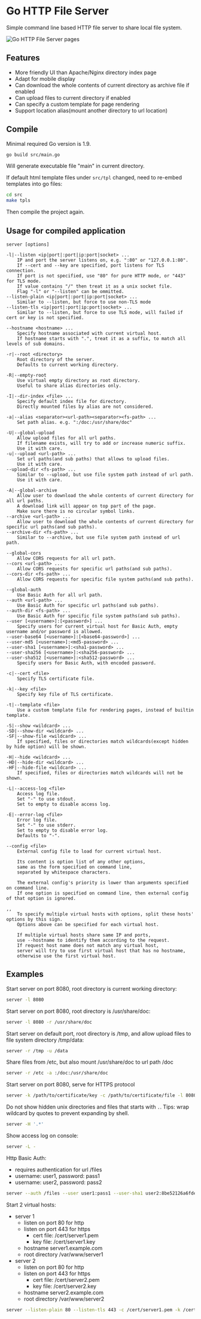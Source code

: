 # Go HTTP File Server
Simple command line based HTTP file server to share local file system.

![Go HTTP File Server pages](doc/ghfs.gif)

## Features
- More friendly UI than Apache/Nginx directory index page
- Adapt for mobile display
- Can download the whole contents of current directory as archive file if enabled
- Can upload files to current directory if enabled
- Can specify a custom template for page rendering
- Support location alias(mount another directory to url location)

## Compile
Minimal required Go version is 1.9.
```bash
go build src/main.go
```
Will generate executable file "main" in current directory.

If default html template files under `src/tpl` changed, need to re-embed templates into go files:
```bash
cd src
make tpls
```
Then compile the project again.

## Usage for compiled application
```
server [options]

-l|--listen <ip|port|:port|ip:port|socket> ...
    IP and port the server listens on, e.g. ":80" or "127.0.0.1:80".
    If --cert and --key are specified, port listens for TLS connection.
    If port is not specified, use "80" for pure HTTP mode, or "443" for TLS mode.
    If value contains "/" then treat it as a unix socket file.
    Flag "-l" or "--listen" can be ommitted.
--listen-plain <ip|port|:port|ip:port|socket> ...
    Similar to --listen, but force to use non-TLS mode
--listen-tls <ip|port|:port|ip:port|socket> ...
    Similar to --listen, but force to use TLS mode, will failed if cert or key is not specified.

--hostname <hostname> ...
    Specify hostname associated with current virtual host.
    If hostname starts with ".", treat it as a suffix, to match all levels of sub domains.

-r|--root <directory>
    Root directory of the server.
    Defaults to current working directory.

-R|--empty-root
    Use virtual empty directory as root directory.
    Useful to share alias directories only.

-I|--dir-index <file> ...
    Specify default index file for directory.
    Directly mounted files by alias are not considered.

-a|--alias <separator><url-path><separator><fs-path> ...
    Set path alias. e.g. ":/doc:/usr/share/doc"

-U|--global-upload
    Allow upload files for all url paths.
    If filename exists, will try to add or increase numeric suffix.
    Use it with care.
-u|--upload <url-path> ...
    Set url paths(and sub paths) that allows to upload files.
    Use it with care.
--upload-dir <fs-path> ...
    Similar to --upload, but use file system path instead of url path.
    Use it with care.

-A|--global-archive
    Allow user to download the whole contents of current directory for all url paths.
    A download link will appear on top part of the page.
    Make sure there is no circular symbol links.
--archive <url-path> ...
    Allow user to download the whole contents of current directory for specific url paths(and sub paths).
--archive-dir <fs-path> ...
    Similar to --archive, but use file system path instead of url path.

--global-cors
    Allow CORS requests for all url path.
--cors <url-path> ...
    Allow CORS requests for specific url paths(and sub paths).
--cors-dir <fs-path> ...
    Allow CORS requests for specific file system paths(and sub paths).

--global-auth
    Use Basic Auth for all url path.
--auth <url-path> ...
    Use Basic Auth for specific url paths(and sub paths).
--auth-dir <fs-path> ...
    Use Basic Auth for specific file system paths(and sub paths).
--user [<username>]:[<password>] ...
    Specify users for current virtual host for Basic Auth, empty username and/or password is allowed.
--user-base64 [<username>]:[<base64-password>] ...
--user-md5 [<username>]:<md5-password> ...
--user-sha1 [<username>]:<sha1-password> ...
--user-sha256 [<username>]:<sha256-password> ...
--user-sha512 [<username>]:<sha512-password> ...
    Specify users for Basic Auth, with encoded password.

-c|--cert <file>
    Specify TLS certificate file.

-k|--key <file>
    Specify key file of TLS certificate.

-t|--template <file>
    Use a custom template file for rendering pages, instead of builtin template.

-S|--show <wildcard> ...
-SD|--show-dir <wildcard> ...
-SF|--show-file <wildcard> ...
    If specified, files or directories match wildcards(except hidden by hide option) will be shown. 

-H|--hide <wildcard> ...
-HD|--hide-dir <wildcard> ...
-HF|--hide-file <wildcard> ...
    If specified, files or directories match wildcards will not be shown.

-L|--access-log <file>
    Access log file.
    Set "-" to use stdout.
    Set to empty to disable access log.

-E|--error-log <file>
    Error log file.
    Set "-" to use stderr.
    Set to empty to disable error log.
    Defaults to "-".

--config <file>
    External config file to load for current virtual host.

    Its content is option list of any other options,
    same as the form specified on command line,
    separated by whitespace characters.

    The external config's priority is lower than arguments specified on command line.
    If one option is specified on command line, then external config of that option is ignored.

,,
    To specify multiple virtual hosts with options, split these hosts' options by this sign.
    Options above can be specified for each virtual host.

    If multiple virtual hosts share same IP and ports,
    use --hostname to identify them according to the request.
    If request host name does not match any virtual host,
    server will try to use first virtual host that has no hostname,
    otherwise use the first virtual host.
```

## Examples
Start server on port 8080, root directory is current working  directory:
```sh
server -l 8080
``` 

Start server on port 8080, root directory is /usr/share/doc:
```sh
server -l 8080 -r /usr/share/doc
```

Start server on default port, root directory is /tmp, and allow upload files to file system directory /tmp/data:
```sh
server -r /tmp -u /data
```

Share files from /etc, but also mount /usr/share/doc to url path /doc
```sh
server -r /etc -a :/doc:/usr/share/doc
```

Start server on port 8080, serve for HTTPS protocol
```sh
server -k /path/to/certificate/key -c /path/to/certificate/file -l 8080
```

Do not show hidden unix directories and files that starts with `.`.
Tips: wrap wildcard by quotes to prevent expanding by shell.
```sh
server -H '.*'
```

Show access log on console:
```sh
server -L -
```

Http Basic Auth:
- requires authentication for url /files
- username: user1, password: pass1
- username: user2, password: pass2
```sh
server --auth /files --user user1:pass1 --user-sha1 user2:8be52126a6fde450a7162a3651d589bb51e9579d
```

Start 2 virtual hosts:
- server 1
    - listen on port 80 for http
    - listen on port 443 for https
        - cert file: /cert/server1.pem
        - key file: /cert/server1.key
    - hostname server1.example.com
    - root directory /var/www/server1
- server 2
    - listen on port 80 for http
    - listen on port 443 for https
        - cert file: /cert/server2.pem
        - key file: /cert/server2.key
    - hostname server2.example.com
    - root directory /var/www/server2
```sh
server --listen-plain 80 --listen-tls 443 -c /cert/server1.pem -k /cert/server1.key --hostname server1.example.com -r /var/www/server1 ,, --listen-plain 80 --listen-tls 443 -c /cert/server2.pem -k /cert/server2.key --hostname server2.example.com -r /var/www/server2
```
